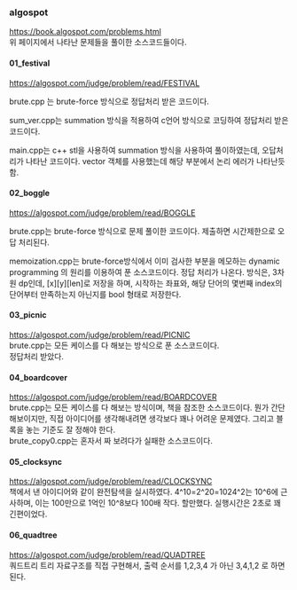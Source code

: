 ### algospot
https://book.algospot.com/problems.html    
위 페이지에서 나타난 문제들을 풀이한 소스코드들이다.

#### 01_festival

https://algospot.com/judge/problem/read/FESTIVAL

brute.cpp 는 brute-force 방식으로 정답처리 받은 코드이다.

sum_ver.cpp는 summation 방식을 적용하여 c언어 방식으로 코딩하여 정답처리 받은 코드이다.

main.cpp는 c++ stl을 사용하여 summation 방식을 사용하여 풀이하였는데, 오답처리가 나타난 코드이다. vector 객체를 사용했는데 해당 부분에서 논리 에러가 나타난듯 함.

#### 02_boggle

https://algospot.com/judge/problem/read/BOGGLE

brute.cpp는 brute-force 방식으로 문제 풀이한 코드이다. 제출하면 시간제한으로 오답 처리된다.    

memoization.cpp는 brute-force방식에서 이미 검사한 부분을 메모하는 dynamic programming 의 원리를 이용하여 푼 소스코드이다. 정답 처리가 나온다. 방식은, 3차원 dp인데, \[x\]\[y\]\[len\]로 저장을 하며, 시작하는 좌표와, 해당 단어의 몇번째 index의 단어부터 만족하는지 아닌지를 bool 형태로 저장한다.

#### 03_picnic
https://algospot.com/judge/problem/read/PICNIC    
brute.cpp는 모든 케이스를 다 해보는 방식으로 푼 소스코드이다.    
정답처리 받았다.

#### 04_boardcover
https://algospot.com/judge/problem/read/BOARDCOVER    
brute.cpp는 모든 케이스를 다 해보는 방식이며, 책을 참조한 소스코드이다. 뭔가 간단해보이지만, 직접 아이디어를 생각해내려면 생각보다 꽤나 어려운 문제였다. 그리고 블록을 놓는 기준도 잘 정해야 한다.    
brute_copy0.cpp는 혼자서 짜 보려다가 실패한 소스코드이다.

#### 05_clocksync
https://algospot.com/judge/problem/read/CLOCKSYNC    
책에서 낸 아이디어와 같이 완전탐색을 실시하였다. 4^10=2^20=1024^2는 10^6에 근사하며, 이는 100만으로 1억인 10^8보다 100배 작다. 할만했다. 실행시간은 2초로 꽤 긴편이었다.

#### 06_quadtree
https://algospot.com/judge/problem/read/QUADTREE    
쿼드트리 트리 자료구조를 직접 구현해서, 출력 순서를 1,2,3,4 가 아닌 3,4,1,2 로 하면 된다.